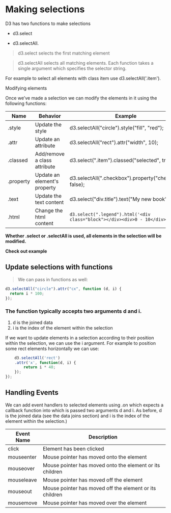 # Making selections

D3 has two functions to make selections

- d3.select

- d3.selectAll.

> d3.select selects the first matching element

> d3.selectAll selects all matching elements. Each function takes a single argument which specifies the selector string.

For example to select all elements with class item use d3.selectAll('.item').

Modifying elements

Once we’ve made a selection we can modify the elements in it using the following functions:

| Name      | Behavior                     | Example                                                                     |
| --------- | ---------------------------- | --------------------------------------------------------------------------- |
| .style    | Update the style             | d3.selectAll("circle").style("fill", "red");                                |
| .attr     | Update an attribute          | d3.selectAll("rect").attr("width", 10);                                     |
| .classed  | Add/remove a class attribute | d3.select(".item").classed("selected", true);                               |
| .property | Update an element's property | d3.selectAll(".checkbox").property("checked", false);                       |
| .text     | Update the text content      | d3.select("div.title").text("My new book");                                 |
| .html     | Change the html content      | `d3.select(".legend").html('<div class="block"></div><div>0 - 10</div>'); ` |

**Whether .select or .selectAll is used, all elements in the selection will be modified.**

**Check out example**

## Update selections with functions

> We can pass in functions as well:

```javascript
d3.selectAll("circle").attr("cx", function (d, i) {
  return i * 100;
});
```

### The function typically accepts two arguments d and i.

1. d is the joined data
2. i is the index of the element within the selection

If we want to update elements in a selection according to their position within the selection, we can use the i argument. For example to position some rect elements horizontally we can use:

```javascript
    d3.selectAll('rect')
    .attr('x', function(d, i) {
        return i * 40;
    });
});
```

<!-- have sandbox -->

## Handling Events

We can add event handlers to selected elements using .on which expects a callback function into which is passed two arguments d and i. As before, d is the joined data (see the data joins section) and i is the index of the element within the selection.)

| Event Name | Description                                              |
| ---------- | -------------------------------------------------------- |
| click      | Element has been clicked                                 |
| mouseenter | Mouse pointer has moved onto the element                 |
| mouseover  | Mouse pointer has moved onto the element or its children |
| mouseleave | Mouse pointer has moved off the element                  |
| mouseout   | Mouse pointer has moved off the element or its children  |
| mousemove  | Mouse pointer has moved over the element                 |

<!-- need sandbox -->
